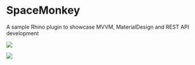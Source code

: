 # SpaceMonkey
A sample Rhino plugin to showcase MVVM, MaterialDesign and REST API development

![](https://github.com/enmerk4r/SpaceMonkey/blob/main/Assets/FrontPage.PNG)

![](https://github.com/enmerk4r/SpaceMonkey/blob/main/Assets/SpaceMonkey_1.gif)
